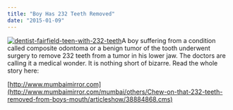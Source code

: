 ```yaml
---
title: "Boy Has 232 Teeth Removed"
date: "2015-01-09"
---
```


[![dentist-fairfield-teen-with-232-teeth](/images/dentist-fairfield-teen-with-232-teeth-300x188.jpg)](/images/dentist-fairfield-teen-with-232-teeth.jpg)A boy suffering from a condition called composite odontoma or a benign tumor of the tooth underwent surgery to remove 232 teeth from a tumor in his lower jaw. The doctors are calling it a medical wonder. It is nothing short of bizarre. Read the whole story here:

[http://www.mumbaimirror.com](http://www.mumbaimirror.com/mumbai/others/Chew-on-that-232-teeth-removed-from-boys-mouth/articleshow/38884868.cms)
